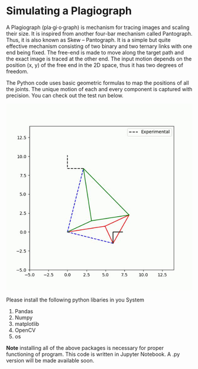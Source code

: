 # Simulating a Plagiograph

A Plagiograph (pla·gi·o·graph) is mechanism for tracing images and scaling their size. It is inspired from another four-bar mechanism called Pantograph. Thus, it is also known as Skew – Pantograph. It is a simple but quite effective mechanism consisting of two binary and two ternary links with one end being fixed. The free-end is made to move along the target path and the exact image is traced at the other end. The input motion depends on the position (x, y) of the free end in the 2D space, thus it has two degrees of freedom.

The Python code uses basic geometric formulas to map the positions of all the joints. The unique motion of each and every component is captured with precision. You can check out the test run below.

![test1](./test.gif)

Please install the following python libaries in you System
1. Pandas
2. Numpy
3. matplotlib
4. OpenCV
5. os

**Note** installing all of the above packages is necessary for proper functioning of program. 
This code is written in Jupyter Notebook. A .py version will be made available soon.
